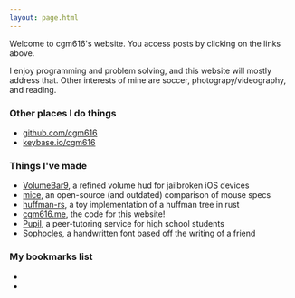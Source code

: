 ```yaml
---
layout: page.html
---
```


Welcome to cgm616's website. You access posts by clicking on the links above.

I enjoy programming and problem solving, and this website will mostly address that.
Other interests of mine are soccer, photograpy/videography, and reading.

### Other places I do things
- [github.com/cgm616](https://github.com/cgm616)
- [keybase.io/cgm616](https://keybase.io/cgm616/)

### Things I've made
- [VolumeBar9](https://github.com/cgm616/VolumeBar9), a refined volume hud for jailbroken iOS devices
- [mice](http://mice.cgm616.me/), an open-source (and outdated) comparison of mouse specs
- [huffman-rs](https://github.com/cgm616/huffman-rs), a toy implementation of a huffman tree in rust
- [cgm616.me](https://github.com/cgm616/cgm616.me), the code for this website!
- [Pupil](https://pupilme.com), a peer-tutoring service for high school students
- [Sophocles](https://cgm616.me/downloads/sophocles.zip), a handwritten font based off the writing of a friend

### My bookmarks list
- 
-
